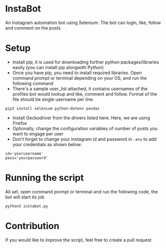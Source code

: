 # InstaBot
An Instagram automation bot using Selenium. The bot can login, like, follow and comment on the posts

# Setup
- Install pip, it is used for downloading further python packages/libraries easily (you can install pip alongwith Python)
- Once you have pip, you need to install required libraries. Open command prompt or terminal depending on your OS, and run the following command
- There's a sample user_list attached, it contains usernames of the profiles bot would lookup and like, comment and follow. Format of the file should be single username per line. 

````
pip3 install selenium python-dotenv pandas

````
- Install Geckodriver from the drivers listed here. Here, we are using Firefox
- Optionally, change the configuration variables of number of posts you want to engage per user 
- Don't forget to change your instagram id and password in `.env` to add your credentials as shown below:
````
id='yourusername'
pass='yourpassword'
````
# Running the script
All set, open command prompt or terminal and run the following code, the bot will start its job
````
python3 instabot.py

````

# Contribution
If you would like to improve the script, feel free to create a pull request


